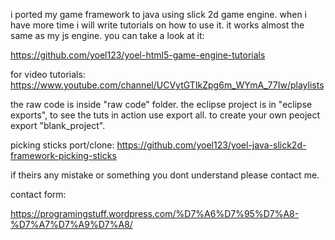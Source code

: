 i ported my game framework to java using slick 2d game engine.
when i have more time i will write tutorials on how to use it.
it works almost the same as my js engine. you can take a look at it:

https://github.com/yoel123/yoel-html5-game-engine-tutorials

for video tutorials:
https://www.youtube.com/channel/UCVytGTIkZpg6m_WYmA_77Iw/playlists

the raw code is inside "raw code" folder.
the eclipse project is in "eclipse exports", to see the tuts in action use export all.
to create your own peoject export "blank_project".

picking sticks port/clone:
https://github.com/yoel123/yoel-java-slick2d-framework-picking-sticks

if theirs any mistake or something you dont understand please contact me.

contact form:

https://programingstuff.wordpress.com/%D7%A6%D7%95%D7%A8-%D7%A7%D7%A9%D7%A8/
